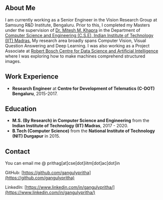 ## About Me
I am currently working as a Senior Engineer in the Vision Research Group at Samsung R&D Institute, Bengaluru. Prior to this, I completed my Masters under the supervision of [Dr. Mitesh M. Khapra](http://www.cse.iitm.ac.in/~miteshk/) in the Department of [Computer Science and Engineering (C.S.E), Indian Institute of Technology (IIT) Madras.](http://www.cse.iitm.ac.in/) 
My research area broadly spans Computer Vision, Visual Question Answering and Deep Learning. I was also working as a Project Associate at [Robert Bosch Centre for Data Science and Artificial Intelligence](https://rbc-dsai.iitm.ac.in/) where I was exploring how to make machines comprehend structured images.

## Work Experience
* **Research Engineer** at **Centre for Development of Telematics (C-DOT) Bengaluru**, 2015-2017.

## Education
* **M.S. (By Research) in Computer Science and Engineering** from the **Indian Institute of Technology (IIT) Madras**, 2017 - 2020.
* **B.Tech (Computer Science)** from the **National Institute of Technology (NIT) Durgapur** in 2015.

## Contact
You can email me @ prithag[at]cse[dot]iitm[dot]ac[dot]in

GitHub: [https://github.com/gangulypritha](https://github.com/gangulypritha)

LinkedIn: [https://www.linkedin.com/in/gangulypritha/](https://www.linkedin.com/in/gangulypritha/)
